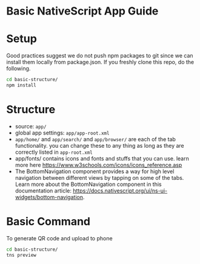 # Basic NativeScript App Guide

# Setup
Good practices suggest we do not push npm packages to git since we can install them locally from package.json. If you freshly clone this repo, do the following.
```bash
cd basic-structure/
npm install
```

# Structure
- source: `app/`
- global app settings: `app/app-root.xml`
- `app/home/` and `app/search/` and `app/browser/` are each of the tab functionality. you can change these to any thing as long as they are correctly listed in `app-root.xml` 
- app/fonts/ contains icons and fonts and stuffs that you can use. learn more here https://www.w3schools.com/icons/icons_reference.asp
- The BottomNavigation component provides a way for high level navigation between different views by
  tapping on some of the tabs. Learn more about the BottomNavigation component
  in this documentation article: https://docs.nativescript.org/ui/ns-ui-widgets/bottom-navigation.
  
# Basic Command
To generate QR code and upload to phone
```bash
cd basic-structure/
tns preview
```
